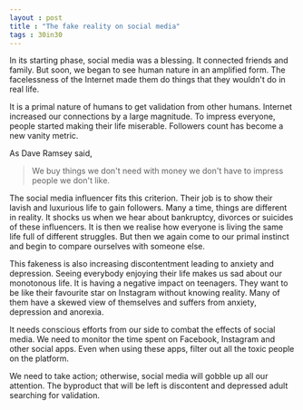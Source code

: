 ```yaml
---
layout : post
title : "The fake reality on social media"
tags : 30in30
---
```

In its starting phase, social media was a blessing. It connected friends and family. But soon, we began to see human nature in an amplified form. The facelessness of the Internet made them do things that they wouldn't do in real life.  

It is a primal nature of humans to get validation from other humans. Internet increased our connections by a large magnitude. To impress everyone, people started making their life miserable. Followers count has become a new vanity metric.  

As Dave Ramsey said,
>We buy things we don't need with money we don't have to impress people we don't like.

The social media influencer fits this criterion. Their job is to show their lavish and luxurious life to gain followers. Many a time, things are different in reality. It shocks us when we hear about bankruptcy, divorces or suicides of these influencers. It is then we realise how everyone is living the same life full of different struggles. But then we again come to our primal instinct and begin to compare ourselves with someone else.  

This fakeness is also increasing discontentment leading to anxiety and depression. Seeing everybody enjoying their life makes us sad about our monotonous life. It is having a negative impact on teenagers. They want to be like their favourite star on Instagram without knowing reality. Many of them have a skewed view of themselves and suffers from anxiety, depression and anorexia.  

It needs conscious efforts from our side to combat the effects of social media. We need to monitor the time spent on Facebook, Instagram and other social apps. Even when using these apps, filter out all the toxic people on the platform.  

We need to take action; otherwise, social media will gobble up all our attention. The byproduct that will be left is discontent and depressed adult searching for validation. 
